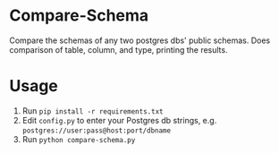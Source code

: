 # Compare-Schema

Compare the schemas of any two postgres dbs' public schemas.  Does comparison of table, column, and type, printing the results.

# Usage
 1. Run `pip install -r requirements.txt`
 2. Edit `config.py` to enter your Postgres db strings, e.g. `postgres://user:pass@host:port/dbname`
 3. Run `python compare-schema.py`
